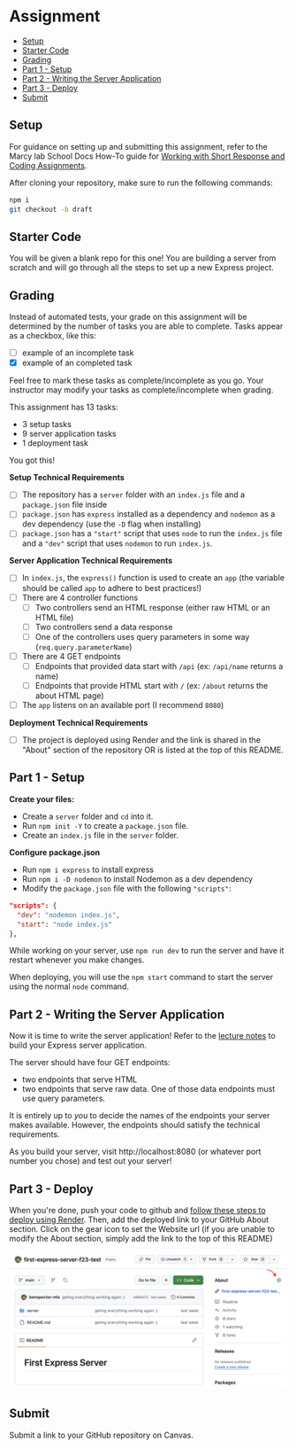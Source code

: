 # Assignment

- [Setup](#setup)
- [Starter Code](#starter-code)
- [Grading](#grading)
- [Part 1 - Setup](#part-1---setup)
- [Part 2 - Writing the Server Application](#part-2---writing-the-server-application)
- [Part 3 - Deploy](#part-3---deploy)
- [Submit](#submit)

## Setup

For guidance on setting up and submitting this assignment, refer to the Marcy lab School Docs How-To guide for [Working with Short Response and Coding Assignments](https://marcylabschool.gitbook.io/marcy-lab-school-docs/fullstack-curriculum/how-tos/working-with-assignments#how-to-work-on-assignments).

After cloning your repository, make sure to run the following commands:

```sh
npm i
git checkout -b draft
```

## Starter Code

You will be given a blank repo for this one! You are building a server from scratch and will go through all the steps to set up a new Express project.

## Grading

Instead of automated tests, your grade on this assignment will be determined by the number of tasks you are able to complete. Tasks appear as a checkbox, like this:

- [ ] example of an incomplete task
- [x] example of an completed task

Feel free to mark these tasks as complete/incomplete as you go. Your instructor may modify your tasks as complete/incomplete when grading.

This assignment has 13 tasks:
- 3 setup tasks
- 9 server application tasks
- 1 deployment task

You got this!

**Setup Technical Requirements**

- [ ] The repository has a `server` folder with an `index.js` file and a `package.json` file inside
- [ ] `package.json` has `express` installed as a dependency and `nodemon` as a dev dependency (use the `-D` flag when installing)
- [ ] `package.json` has a `"start"` script that uses `node` to run the `index.js` file and a `"dev"` script that uses `nodemon` to run `index.js`.

**Server Application Technical Requirements**

- [ ] In `index.js`, the `express()` function is used to create an `app` (the variable should be called `app` to adhere to best practices!)
- [ ] There are 4 controller functions
  - [ ] Two controllers send an HTML response (either raw HTML or an HTML file)
  - [ ] Two controllers send a data response
  - [ ] One of the controllers uses query parameters in some way (`req.query.parameterName`)
- [ ] There are 4 GET endpoints
  - [ ] Endpoints that provided data start with `/api` (ex: `/api/name` returns a name)
  - [ ] Endpoints that provide HTML start with `/` (ex: `/about` returns the about HTML page)
- [ ] The `app` listens on an available port (I recommend `8080`)

**Deployment Technical Requirements**

- [ ] The project is deployed using Render and the link is shared in the "About" section of the repository OR is listed at the top of this README.

## Part 1 - Setup

**Create your files:**
* Create a `server` folder and `cd` into it.
* Run `npm init -Y` to create a `package.json` file.
* Create an `index.js` file in the `server` folder.

**Configure package.json**
* Run `npm i express` to install express
* Run `npm i -D nodemon` to install Nodemon as a dev dependency
* Modify the `package.json` file with the following `"scripts"`:

```json
"scripts": {
  "dev": "nodemon index.js",
  "start": "node index.js"
},
```

While working on your server, use `npm run dev` to run the server and have it restart whenever you make changes.

When deploying, you will use the `npm start` command to start the server using the normal `node` command.


## Part 2 - Writing the Server Application

Now it is time to write the server application! Refer to the [lecture notes](https://marcylabschool.gitbook.io/marcy-lab-school-docs/mod-8-backend/1-intro-to-express) to build your Express server application.

The server should have four GET endpoints:
- two endpoints that serve HTML
- two endpoints that serve raw data. One of those data endpoints must use query parameters. 

It is entirely up to *you* to decide the names of the endpoints your server makes available. However, the endpoints should satisfy the technical requirements.

As you build your server, visit http://localhost:8080 (or whatever port number you chose) and test out your server!

## Part 3 - Deploy

When you're done, push your code to github and [follow these steps to deploy using Render](https://github.com/The-Marcy-Lab-School/render-deployment-instructions). Then, add the deployed link to your GitHub About section. Click on the gear icon to set the Website url (if you are unable to modify the About section, simply add the link to the top of this README)

![](./images/deployed-github.png)

## Submit

Submit a link to your GitHub repository on Canvas.

